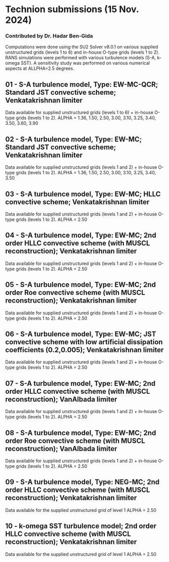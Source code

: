 # Technion submissions (15 Nov. 2024)
### Contributed by Dr. Hadar Ben-Gida

Computations were done using the SU2 Solver v8.0.1 on various supplied unstructured grids (levels 1 to 6) and in-house O-type grids (levels 1 to 2).
RANS simulations were performed with various turbulence models (S-A, k-omega SST).
A sensitivity study was performed on various numerical aspects at ALLPHA=2.5 degrees.

## 01 - S-A turbulence model, Type: EW-MC-QCR; Standard JST convective scheme; Venkatakrishnan limiter
Data available for supplied unstructured grids (levels 1 to 6) + in-house O-type grids (levels 1 to 2).
ALPHA = 1.36, 1.50, 2.50, 3.00, 3.10, 3.25, 3.40, 3.50, 3.60, 3.90

## 02 - S-A turbulence model, Type: EW-MC; Standard JST convective scheme; Venkatakrishnan limiter
Data available for supplied unstructured grids (levels 1 and 2) + in-house O-type grids (levels 1 to 2).
ALPHA = 1.36, 1.50, 2.50, 3.00, 3.10, 3.25, 3.40, 3.50

## 03 - S-A turbulence model, Type: EW-MC; HLLC convective scheme; Venkatakrishnan limiter
Data available for supplied unstructured grids (levels 1 and 2) + in-house O-type grids (levels 1 to 2).
ALPHA = 2.50

## 04 - S-A turbulence model, Type: EW-MC; 2nd order HLLC convective scheme (with MUSCL reconstruction); Venkatakrishnan limiter
Data available for supplied unstructured grids (levels 1 and 2) + in-house O-type grids (levels 1 to 2).
ALPHA = 2.50

## 05 - S-A turbulence model, Type: EW-MC; 2nd order Roe convective scheme (with MUSCL reconstruction); Venkatakrishnan limiter
Data available for supplied unstructured grids (levels 1 and 2) + in-house O-type grids (levels 1 to 2).
ALPHA = 2.50

## 06 - S-A turbulence model, Type: EW-MC; JST convective scheme with low artificial dissipation coefficients (0.2,0.005); Venkatakrishnan limiter
Data available for supplied unstructured grids (levels 1 and 2) + in-house O-type grids (levels 1 to 2).
ALPHA = 2.50

## 07 - S-A turbulence model, Type: EW-MC; 2nd order HLLC convective scheme (with MUSCL reconstruction); VanAlbada limiter
Data available for supplied unstructured grids (levels 1 and 2) + in-house O-type grids (levels 1 to 2).
ALPHA = 2.50

## 08 - S-A turbulence model, Type: EW-MC; 2nd order Roe convective scheme (with MUSCL reconstruction); VanAlbada limiter
Data available for supplied unstructured grids (levels 1 and 2) + in-house O-type grids (levels 1 to 2).
ALPHA = 2.50

## 09 - S-A turbulence model, Type: NEG-MC; 2nd order HLLC convective scheme (with MUSCL reconstruction); Venkatakrishnan limiter
Data available for the supplied unstructured grid of level 1
ALPHA = 2.50

## 10 - k-omega SST turbulence model; 2nd order HLLC convective scheme (with MUSCL reconstruction); Venkatakrishnan limiter
Data available for the supplied unstructured grid of level 1
ALPHA = 2.50

